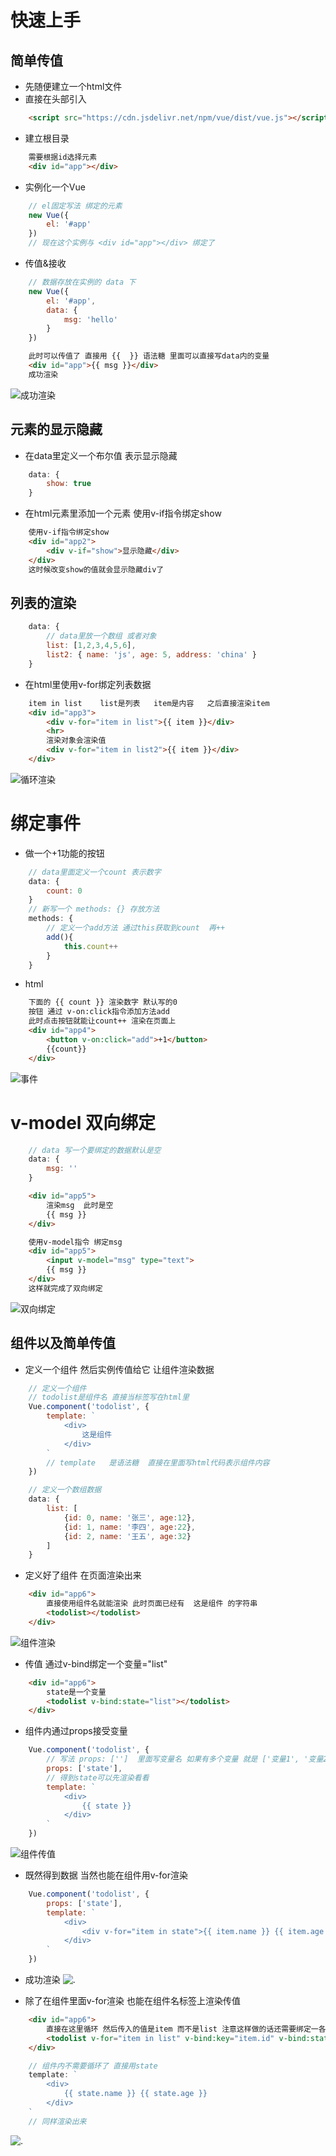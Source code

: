 # 快速上手

## 简单传值
* 先随便建立一个html文件
* 直接在头部引入
```html
    <script src="https://cdn.jsdelivr.net/npm/vue/dist/vue.js"></script>
```

* 建立根目录
```html
    需要根据id选择元素
    <div id="app"></div>
```

* 实例化一个Vue
```js
    // el固定写法 绑定的元素
    new Vue({
        el: '#app'
    })
    // 现在这个实例与 <div id="app"></div> 绑定了
```

* 传值&接收
```js
    // 数据存放在实例的 data 下
    new Vue({
        el: '#app',
        data: {
            msg: 'hello'
        }
    })
```
```html
    此时可以传值了 直接用 {{  }} 语法糖 里面可以直接写data内的变量
    <div id="app">{{ msg }}</div>
    成功渲染
```    
![成功渲染](./1.png)

## 元素的显示隐藏
* 在data里定义一个布尔值 表示显示隐藏
```js
    data: {
        show: true
    }
```
* 在html元素里添加一个元素 使用v-if指令绑定show
```html
    使用v-if指令绑定show
    <div id="app2">
        <div v-if="show">显示隐藏</div>
    </div>
    这时候改变show的值就会显示隐藏div了
```

## 列表的渲染
```js
    data: {
        // data里放一个数组 或者对象 
        list: [1,2,3,4,5,6],
        list2: { name: 'js', age: 5, address: 'china' }
    }
```
* 在html里使用v-for绑定列表数据
```html
    item in list    list是列表   item是内容   之后直接渲染item
    <div id="app3">
        <div v-for="item in list">{{ item }}</div>
        <hr>
        渲染对象会渲染值
        <div v-for="item in list2">{{ item }}</div>
    </div>
```
![循环渲染](./2.png)

# 绑定事件
* 做一个+1功能的按钮
```js
    // data里面定义一个count 表示数字
    data: {
        count: 0
    }
    // 新写一个 methods: {} 存放方法
    methods: {
        // 定义一个add方法 通过this获取到count  再++
        add(){
            this.count++
        }
    }
```

* html
```html
    下面的 {{ count }} 渲染数字 默认写的0
    按钮 通过 v-on:click指令添加方法add
    此时点击按钮就能让count++ 渲染在页面上
    <div id="app4">
        <button v-on:click="add">+1</button>
        {{count}}
    </div>
```
![事件](./3.png)


# v-model 双向绑定

```js
    // data 写一个要绑定的数据默认是空
    data: {
        msg: ''
    }
```
```html
    <div id="app5">
        渲染msg  此时是空
        {{ msg }}
    </div>
```
```html
    使用v-model指令 绑定msg
    <div id="app5">
        <input v-model="msg" type="text">
        {{ msg }}
    </div>
    这样就完成了双向绑定
```
![双向绑定](./4.png)

## 组件以及简单传值

* 定义一个组件 然后实例传值给它 让组件渲染数据
```js
    // 定义一个组件
    // todolist是组件名 直接当标签写在html里
    Vue.component('todolist', {
        template: `
            <div>
                这是组件
            </div>    
        `
        // template   是语法糖  直接在里面写html代码表示组件内容
    })

    // 定义一个数组数据
    data: {
        list: [
            {id: 0, name: '张三', age:12},
            {id: 1, name: '李四', age:22},
            {id: 2, name: '王五', age:32}
        ]
    }
```
* 定义好了组件 在页面渲染出来

```html
    <div id="app6">
        直接使用组件名就能渲染 此时页面已经有  这是组件 的字符串
        <todolist></todolist>
    </div>
```
![组件渲染](./5.png)

* 传值 通过v-bind绑定一个变量="list"
```html
    <div id="app6">
        state是一个变量
        <todolist v-bind:state="list"></todolist>
    </div>
```

* 组件内通过props接受变量
```js
    Vue.component('todolist', {
        // 写法 props: ['']  里面写变量名 如果有多个变量 就是 ['变量1', '变量2'] 
        props: ['state'],
        // 得到state可以先渲染看看
        template: `
            <div>
                {{ state }}
            </div>    
        `
    })
```
![组件传值](./6.png)

* 既然得到数据 当然也能在组件用v-for渲染

```js
    Vue.component('todolist', {
        props: ['state'],
        template: `
            <div>
                <div v-for="item in state">{{ item.name }} {{ item.age }}</div>
            </div>    
        `
    })
```
* 成功渲染
![.](./7.png)

* 除了在组件里面v-for渲染  也能在组件名标签上渲染传值

```html
    <div id="app6">
        直接在这里循环 然后传入的值是item 而不是list 注意这样做的话还需要绑定一各key值
        <todolist v-for="item in list" v-bind:key="item.id" v-bind:state="item"></todolist>
    </div>
```
```js
    // 组件内不需要循环了 直接用state
    template: `
        <div>
            {{ state.name }} {{ state.age }}
        </div>    
    `
    // 同样渲染出来
```
![.](./7.png)
